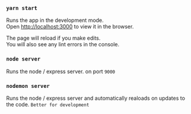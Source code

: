 ### `yarn start`

Runs the app in the development mode.<br />
Open [http://localhost:3000](http://localhost:3000) to view it in the browser.

The page will reload if you make edits.<br />
You will also see any lint errors in the console.

### `node server`

Runs the node / express server. on port `9000`

### `nodemon server`

Runs the node / express server and automatically realoads on updates to the code. `Better for development`